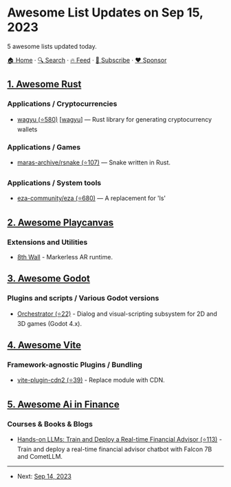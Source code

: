# Awesome List Updates on Sep 15, 2023

5 awesome lists updated today.

[🏠 Home](/README.md) · [🔍 Search](https://www.trackawesomelist.com/search/) · [🔥 Feed](https://www.trackawesomelist.com/rss.xml) · [📮 Subscribe](https://trackawesomelist.us17.list-manage.com/subscribe?u=d2f0117aa829c83a63ec63c2f&id=36a103854c) · [❤️  Sponsor](https://github.com/sponsors/theowenyoung)



## [1. Awesome Rust](/content/rust-unofficial/awesome-rust/README.md)

### Applications / Cryptocurrencies

*   [wagyu (⭐580)](https://github.com/howardwu/wagyu) \[[wagyu](https://crates.io/crates/wagyu)] — Rust library for generating cryptocurrency wallets

### Applications / Games

*   [maras-archive/rsnake (⭐107)](https://github.com/maras-archive/rsnake) — Snake written in Rust.

### Applications / System tools

*   [eza-community/eza (⭐680)](https://github.com/eza-community/eza) — A replacement for 'ls'

## [2. Awesome Playcanvas](/content/playcanvas/awesome-playcanvas/README.md)

### Extensions and Utilities

*   [8th Wall](https://www.8thwall.com/docs/api/playcanvas/getting-started/) - Markerless AR runtime.

## [3. Awesome Godot](/content/godotengine/awesome-godot/README.md)

### Plugins and scripts / Various Godot versions

*   [Orchestrator (⭐22)](https://github.com/Vahera/godot-orchestrator) - Dialog and visual-scripting subsystem for 2D and 3D games (Godot 4.x).

## [4. Awesome Vite](/content/vitejs/awesome-vite/README.md)

### Framework-agnostic Plugins / Bundling

*   [vite-plugin-cdn2 (⭐39)](https://github.com/nonzzz/vite-plugin-cdn) - Replace module with CDN.

## [5. Awesome Ai in Finance](/content/georgezouq/awesome-ai-in-finance/README.md)

### Courses & Books & Blogs

*   [Hands-on LLMs: Train and Deploy a Real-time Financial Advisor (⭐113)](https://github.com/iusztinpaul/hands-on-llms) - Train and deploy a real-time financial advisor chatbot with Falcon 7B and CometLLM.

---

- Next: [Sep 14, 2023](/content/2023/09/14/README.md)